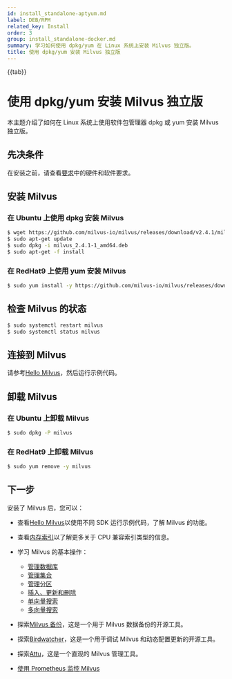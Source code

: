 ```yaml
---
id: install_standalone-aptyum.md
label: DEB/RPM
related_key: Install
order: 3
group: install_standalone-docker.md
summary: 学习如何使用 dpkg/yum 在 Linux 系统上安装 Milvus 独立版。
title: 使用 dpkg/yum 安装 Milvus 独立版
---
```


{{tab}}

# 使用 dpkg/yum 安装 Milvus 独立版

本主题介绍了如何在 Linux 系统上使用软件包管理器 dpkg 或 yum 安装 Milvus 独立版。


## 先决条件

在安装之前，请查看[要求](prerequisite-docker.md)中的硬件和软件要求。

## 安装 Milvus

### 在 Ubuntu 上使用 dpkg 安装 Milvus

```bash
$ wget https://github.com/milvus-io/milvus/releases/download/v2.4.1/milvus_2.4.1-1_amd64.deb
$ sudo apt-get update
$ sudo dpkg -i milvus_2.4.1-1_amd64.deb
$ sudo apt-get -f install
```

### 在 RedHat9 上使用 yum 安装 Milvus

```bash
$ sudo yum install -y https://github.com/milvus-io/milvus/releases/download/v2.4.1/milvus-2.4.1-1.el9.x86_64.rpm
```

## 检查 Milvus 的状态

```bash
$ sudo systemctl restart milvus
$ sudo systemctl status milvus
```

## 连接到 Milvus

请参考[Hello Milvus](https://milvus.io/docs/example_code.md)，然后运行示例代码。

## 卸载 Milvus

### 在 Ubuntu 上卸载 Milvus

```bash
$ sudo dpkg -P milvus
```

### 在 RedHat9 上卸载 Milvus

```bash
$ sudo yum remove -y milvus
```

## 下一步

安装了 Milvus 后，您可以：

- 查看[Hello Milvus](quickstart.md)以使用不同 SDK 运行示例代码，了解 Milvus 的功能。
- 查看[内存索引](index.md)以了解更多关于 CPU 兼容索引类型的信息。

- 学习 Milvus 的基本操作：
  - [管理数据库](manage_databases.md)
  - [管理集合](manage-collections.md)
  - [管理分区](manage-partitions.md)
  - [插入、更新和删除](insert-update-delete.md)
  - [单向量搜索](single-vector-search.md)
  - [多向量搜索](multi-vector-search.md)

- 探索[Milvus 备份](milvus_backup_overview.md)，这是一个用于 Milvus 数据备份的开源工具。
- 探索[Birdwatcher](birdwatcher_overview.md)，这是一个用于调试 Milvus 和动态配置更新的开源工具。
- 探索[Attu](https://milvus.io/docs/attu.md)，这是一个直观的 Milvus 管理工具。
- [使用 Prometheus 监控 Milvus](monitor.md)
